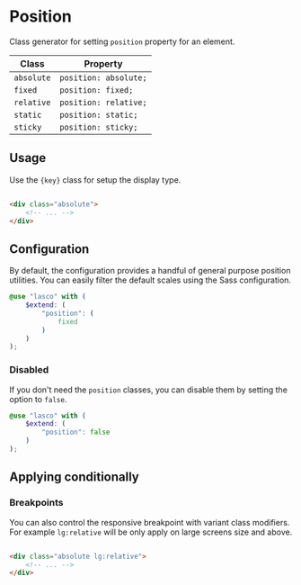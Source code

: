 # Position

Class generator for setting `position` property for an element.

| Class      | Property              |
|------------|-----------------------|
| `absolute` | `position: absolute;` |
| `fixed`    | `position: fixed;`    |
| `relative` | `position: relative;` |
| `static`   | `position: static;`   |
| `sticky`   | `position: sticky;`   |

## Usage

Use the `{key}` class for setup the display type.

```html

<div class="absolute">
    <!-- ... -->
</div>
```

## Configuration

By default, the configuration provides a handful of general purpose position utilities. You can easily filter the
default scales using the Sass configuration.

```scss
@use "lasco" with (
    $extend: (
        "position": (
            fixed
        )
    )
);
```

### Disabled

If you don't need the `position` classes, you can disable them by setting the option to `false`.

```scss
@use "lasco" with (
    $extend: (
        "position": false
    )
);
```

## Applying conditionally

### Breakpoints

You can also control the responsive breakpoint with variant class modifiers. For example `lg:relative` will be only
apply on large screens size and above.

```html

<div class="absolute lg:relative">
    <!-- ... -->
</div>
```
